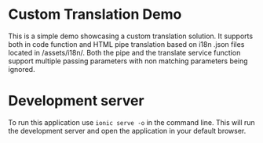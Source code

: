# Custom Translation Demo

This is a simple demo showcasing a custom translation solution. It supports both in code function and HTML pipe translation based on i18n .json files located in /assets/i18n/. Both the pipe and the translate service function support multiple passing parameters with non matching parameters being ignored.

# Development server

To run this application use `ionic serve -o` in the command line. This will run the development server and open the application in your default browser.


